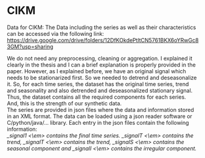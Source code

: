 # CIKM
Data for CIKM:
The Data including the series as well as their characteristics can be accessed via the following link:
https://drive.google.com/drive/folders/12DfKOkdePtltCN5761BKX6oYRwGc83GM?usp=sharing

We do not need any preprocessing, cleaning or aggregation. I explained it clearly in the thesis and I can a brief explanation is properly provided in the paper. However, as I explained before, we have an original signal which needs to be stationarized first. So we needed to detrend and deseasonalize it. So, for each time series, the dataset has the original time series, trend and seasonality and also detrended and deseasonalized stationary signal. Thus, the dataset contains all the required components for each series. And, this is the strength of our synthetic data.
<br/>
The series are provided in json files where the data and information stored in an XML format. The data can be loaded using a json reader software or C/python/java/... library.
Each entry in the json files contain the following information:
<br/>
<em> _signal1 <\em> contains the final time series.
<em> _signalT <\em> contains the trend, <em> _signalT <\em> contains the trend, <em> _signalS <\em> contains the seasonal component and <em> _signalI <\em> contains the irregular component.
